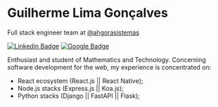 # Guilherme Lima Gonçalves

Full stack engineer team at [@ahgorasistemas](https://ahgora.com/)

[![Linkedin Badge](https://img.shields.io/badge/-Danilo%20Vieira-6633cc?style=flat-square&labelColor=6633cc&logo=linkedin&logoColor=white&link=https://www.linkedin.com/in/guilherme-lima-gonçalves-470ab9194/)](https://www.linkedin.com/in/guilherme-lima-gonçalves-470ab9194/)
[![Google Badge](https://img.shields.io/badge/-guligon90@gmail.com-6633cc?style=flat-square&labelColor=6633cc&logo=microsoft&logoColor=white&link=mailto:guligon90@gmail.com)](mailto:guligon90@gmail.com)

Enthusiast and student of Mathematics and Technology. Concerning software development for the web, my experience is concentrated on:

- React ecosystem (React.js || React Native);
- Node.js stacks (Express.js || Koa.js);
- Python stacks (Django || FastAPI || Flask);

<!--
**guligon90/guligon90** is a ✨ _special_ ✨ repository because its `README.md` (this file) appears on your GitHub profile.

Here are some ideas to get you started:

- 🔭 I’m currently working on ...
- 🌱 I’m currently learning ...
- 👯 I’m looking to collaborate on ...
- 🤔 I’m looking for help with ...
- 💬 Ask me about ...
- 📫 How to reach me: ...
- 😄 Pronouns: ...
- ⚡ Fun fact: ...
